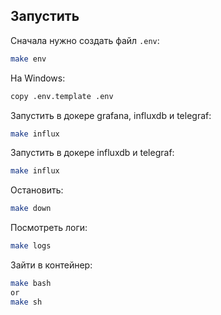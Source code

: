 ## Запустить
Сначала нужно создать файл `.env`:
```bash
make env
```

На Windows:
```bash
copy .env.template .env
```

Запустить в докере grafana, influxdb и telegraf:
```bash
make influx
```

Запустить в докере influxdb и telegraf:
```bash
make influx
```

Остановить:
```bash
make down
```

Посмотреть логи:
```bash
make logs
```

Зайти в контейнер:
```bash
make bash
or
make sh
```
